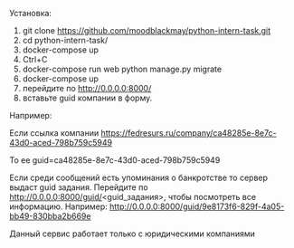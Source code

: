 Установка:
1. git clone https://github.com/moodblackmay/python-intern-task.git
2. cd python-intern-task/
3. docker-compose up
4. Ctrl+C
5. docker-compose run web python manage.py migrate
6. docker-compose up
7. перейдите по http://0.0.0.0:8000/
8. вставьте guid компании в форму.


Например:


Если ссылка компании https://fedresurs.ru/company/ca48285e-8e7c-43d0-aced-798b759c5949


То ее guid=ca48285e-8e7c-43d0-aced-798b759c5949


Если среди сообщений есть упоминания о банкротстве то сервер выдаст guid задания. Перейдите по http://0.0.0.0:8000/guid/<guid_задания>, чтобы посмотреть все информацию.
Например: http://0.0.0.0:8000/guid/9e8173f6-829f-4a05-bb49-830bba2b669e


Данный сервис работает только с юридическими компаниями
